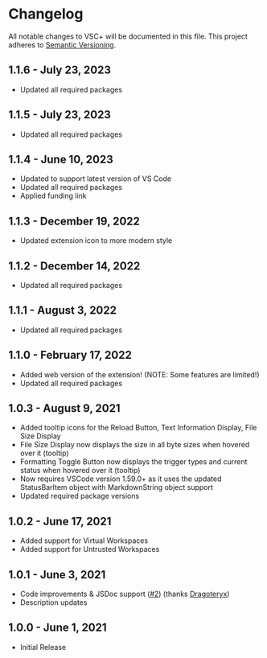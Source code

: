 # Changelog
All notable changes to VSC+ will be documented in this file.
This project adheres to [Semantic Versioning](https://semver.org/spec/v2.0.0.html).

## 1.1.6 - July 23, 2023
- Updated all required packages

## 1.1.5 - July 23, 2023
- Updated all required packages

## 1.1.4 - June 10, 2023
- Updated to support latest version of VS Code
- Updated all required packages
- Applied funding link

## 1.1.3 - December 19, 2022
- Updated extension icon to more modern style

## 1.1.2 - December 14, 2022
- Updated all required packages

## 1.1.1 - August 3, 2022
- Updated all required packages

## 1.1.0 - February 17, 2022
- Added web version of the extension! (NOTE: Some features are limited!)
- Updated all required packages

## 1.0.3 - August 9, 2021
- Added tooltip icons for the Reload Button, Text Information Display, File Size Display
- File Size Display now displays the size in all byte sizes when hovered over it (tooltip)
- Formatting Toggle Button now displays the trigger types and current status when hovered over it (tooltip)
- Now requires VSCode version 1.59.0+ as it uses the updated StatusBarItem object with MarkdownString object support
- Updated required package versions

## 1.0.2 - June 17, 2021
- Added support for Virtual Workspaces
- Added support for Untrusted Workspaces

## 1.0.1 - June 3, 2021
- Code improvements & JSDoc support ([#2](https://github.com/DrVrej/vscplus/pull/2)) (thanks [Dragoteryx](https://github.com/Dragoteryx))
- Description updates

## 1.0.0 - June 1, 2021
- Initial Release
